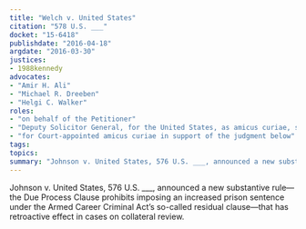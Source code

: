 ```yaml
---
title: "Welch v. United States"
citation: "578 U.S. ___"
docket: "15-6418"
publishdate: "2016-04-18"
argdate: "2016-03-30"
justices:
- 1988kennedy
advocates:
- "Amir H. Ali"
- "Michael R. Dreeben"
- "Helgi C. Walker"
roles:
- "on behalf of the Petitioner"
- "Deputy Solicitor General, for the United States, as amicus curiae, supporting vacatur and remand"
- "for Court-appointed amicus curiae in support of the judgment below"
tags:
topics:
summary: "Johnson v. United States, 576 U.S. ___, announced a new substantive rule—the Due Process Clause prohibits imposing an increased prison sentence under the Armed Career Criminal Act’s so-called residual clause—that has retroactive effect in cases on collateral review."
---
```

Johnson v. United States, 576 U.S. ___, announced a new substantive rule—the Due Process Clause prohibits imposing an increased prison sentence under the Armed Career Criminal Act’s so-called residual clause—that has retroactive effect in cases on collateral review.

